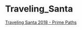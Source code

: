 # Traveling_Santa
[Traveling Santa 2018 - Prime Paths](https://www.kaggle.com/c/traveling-santa-2018-prime-paths/overview)
